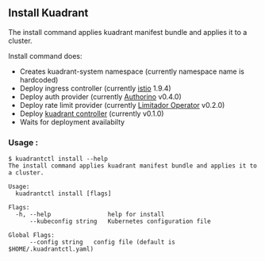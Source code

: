 ## Install Kuadrant

The install command applies kuadrant manifest bundle and applies it to a cluster.

Install command does:

* Creates kuadrant-system namespace (currently namespace name is hardcoded)
* Deploy ingress controller (currently [istio](https://istio.io/) 1.9.4)
* Deploy auth provider (currently [Authorino](https://github.com/Kuadrant/authorino) v0.4.0)
* Deploy rate limit provider (currently [Limitador Operator](https://github.com/kuadrant/limitador-operator) v0.2.0)
* Deploy [kuadrant controller](https://github.com/Kuadrant/kuadrant-controller) (currently v0.1.0)
* Waits for deployment availabilty

### Usage :

```shell
$ kuadrantctl install --help
The install command applies kuadrant manifest bundle and applies it to a cluster.

Usage:
  kuadrantctl install [flags]

Flags:
  -h, --help                help for install
      --kubeconfig string   Kubernetes configuration file

Global Flags:
      --config string   config file (default is $HOME/.kuadrantctl.yaml)
```
